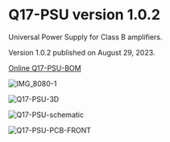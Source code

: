 # Q17-PSU version 1.0.2<br>

Universal Power Supply for Class B amplifiers.

Version 1.0.2 published on August 29, 2023.

<a href="https://audio.cyberkata.org/Q17-PSU-BOM.html">Online Q17-PSU-BOM</a><br>

![IMG_8080-1](https://github.com/stefaweb/Q17-Amplifier/assets/12907102/365bf9b0-dc3f-4a3c-9a13-fc9dd7f8cdfb)

![Q17-PSU-3D](https://github.com/stefaweb/Q17-Amplifier/assets/12907102/b94e48b1-966e-4bc7-a6d9-2952ea086b80)

![Q17-PSU-schematic](https://github.com/stefaweb/Q17-Amplifier/assets/12907102/5ef79f95-d29f-4ade-99e4-bbe8b1002e3c)

![Q17-PSU-PCB-FRONT](https://github.com/stefaweb/Q17-Amplifier/assets/12907102/6c160acf-4c8b-413c-b17d-85c313bf4da1)

